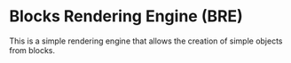 # Blocks Rendering Engine (BRE)

This is a simple rendering engine that allows the creation of simple objects from blocks.